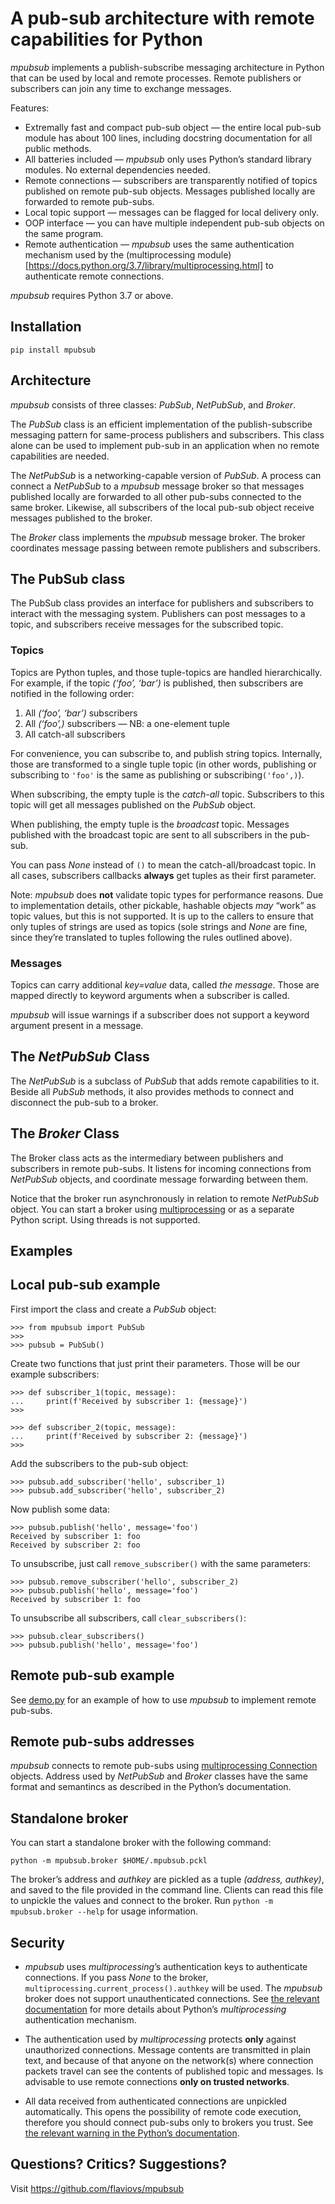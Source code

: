 A pub-sub architecture with remote capabilities for Python
==========================================================

_mpubsub_ implements a publish-subscribe messaging architecture in
Python that can be used by local and remote processes. Remote
publishers or subscribers can join any time to exchange messages.

Features:
- Extremally fast and compact pub-sub object — the entire local
  pub-sub module has about 100 lines, including docstring
  documentation for all public methods.
- All batteries included — _mpubsub_ only uses Python’s standard
  library modules. No external dependencies needed.
- Remote connections — subscribers are transparently notified of
  topics published on remote pub-sub objects. Messages published
  locally are forwarded to remote pub-subs.
- Local topic support — messages can be flagged for local delivery
  only.
- OOP interface — you can have multiple independent pub-sub objects on
  the same program.
- Remote authentication — _mpubsub_ uses the same authentication
  mechanism used by the (multiprocessing
  module)[https://docs.python.org/3.7/library/multiprocessing.html] to
  authenticate remote connections.

_mpubsub_ requires Python 3.7 or above.


Installation
------------

    pip install mpubsub


Architecture
------------

_mpubsub_ consists of three classes: _PubSub_, _NetPubSub_, and
_Broker_.

The _PubSub_ class is an efficient implementation of the
publish-subscribe messaging pattern for same-process publishers and
subscribers. This class alone can be used to implement pub-sub in an
application when no remote capabilities are needed.

The _NetPubSub_ is a networking-capable version of _PubSub_. A process
can connect a _NetPubSub_ to a _mpubsub_ message broker so that
messages published locally are forwarded to all other pub-subs
connected to the same broker. Likewise, all subscribers of the local
pub-sub object receive messages published to the broker.

The _Broker_ class implements the _mpubsub_ message broker. The broker
coordinates message passing between remote publishers and subscribers.


## The PubSub class

The PubSub class provides an interface for publishers and subscribers
to interact with the messaging system. Publishers can post messages to
a topic, and subscribers receive messages for the subscribed topic.

### Topics

Topics are Python tuples, and those tuple-topics are handled
hierarchically. For example, if the topic _(‘foo’, ‘bar’)_ is
published, then subscribers are notified in the following order:

1. All _(‘foo’, ‘bar’)_ subscribers
2. All _(‘foo’,)_ subscribers — NB: a one-element tuple
3. All catch-all subscribers

For convenience, you can subscribe to, and publish string
topics. Internally, those are transformed to a single tuple topic (in
other words, publishing or subscribing to `'foo'` is the same as
publishing or subscribing`('foo',)`).

When subscribing, the empty tuple is the _catch-all_
topic. Subscribers to this topic will get all messages published on
the _PubSub_ object.

When publishing, the empty tuple is the _broadcast_ topic. Messages
published with the broadcast topic are sent to all subscribers in the
pub-sub.

You can pass _None_ instead of `()` to mean the catch-all/broadcast
topic. In all cases, subscribers callbacks **always** get tuples as
their first parameter.

Note: _mpubsub_ does **not** validate topic types for performance
reasons. Due to implementation details, other pickable, hashable
objects _may_ “work” as topic values, but this is not supported. It is
up to the callers to ensure that only tuples of strings are used as
topics (sole strings and _None_ are fine, since they’re translated to
tuples following the rules outlined above).


### Messages

Topics can carry additional _key=value_ data, called _the
message_. Those are mapped directly to keyword arguments when a
subscriber is called.

_mpubsub_ will issue warnings if a subscriber does not support a
keyword argument present in a message.


## The _NetPubSub_ Class

The _NetPubSub_ is a subclass of _PubSub_ that adds remote
capabilities to it. Beside all _PubSub_ methods, it also provides
methods to connect and disconnect the pub-sub to a broker.


## The _Broker_ Class

The Broker class acts as the intermediary between publishers and
subscribers in remote pub-subs. It listens for incoming connections
from _NetPubSub_ objects, and coordinate message forwarding between
them.

Notice that the broker run asynchronously in relation to remote
_NetPubSub_ object. You can start a broker using
[multiprocessing](https://docs.python.org/3.7/library/multiprocessing.html#multiprocessing.connection.Listener)
or as a separate Python script. Using threads is not supported.


Examples
-------

## Local pub-sub example

First import the class and create a _PubSub_ object:

    >>> from mpubsub import PubSub
    >>>
    >>> pubsub = PubSub()

Create two functions that just print their parameters. Those will be
our example subscribers:

    >>> def subscriber_1(topic, message):
    ...     print(f'Received by subscriber 1: {message}')
    >>>

    >>> def subscriber_2(topic, message):
    ...     print(f'Received by subscriber 2: {message}')
    >>>

Add the subscribers to the pub-sub object:

    >>> pubsub.add_subscriber('hello', subscriber_1)
    >>> pubsub.add_subscriber('hello', subscriber_2)

Now publish some data:

    >>> pubsub.publish('hello', message='foo')
    Received by subscriber 1: foo
    Received by subscriber 2: foo

To unsubscribe, just call `remove_subscriber()` with the same
parameters:

    >>> pubsub.remove_subscriber('hello', subscriber_2)
    >>> pubsub.publish('hello', message='foo')
    Received by subscriber 1: foo

To unsubscribe all subscribers, call `clear_subscribers()`:

    >>> pubsub.clear_subscribers()
    >>> pubsub.publish('hello', message='foo')


## Remote pub-sub example

See [demo.py](demo.py) for an example of how to use _mpubsub_ to
implement remote pub-subs.


Remote pub-subs addresses
-------------------------

_mpubsub_ connects to remote pub-subs using [multiprocessing
Connection](https://docs.python.org/3.7/library/multiprocessing.html#connection-objects)
objects. Address used by _NetPubSub_ and _Broker_ classes have the
same format and semantincs as described in the Python’s documentation.


Standalone broker
-----------------

You can start a standalone broker with the following command:

    python -m mpubsub.broker $HOME/.mpubsub.pckl

The broker’s address and _authkey_ are pickled as a tuple _(address,
authkey)_, and saved to the file provided in the command line. Clients
can read this file to unpickle the values and connect to the
broker. Run `python -m mpubsub.broker --help` for usage information.


Security
--------

* _mpubsub_ uses _multiprocessing_’s authentication keys to
  authenticate connections. If you pass _None_ to the broker,
  `multiprocessing.current_process().authkey` will be used. The
  _mpubsub_ broker does not support unauthenticated connections. See
  [the relevant
  documentation](https://docs.python.org/3.7/library/multiprocessing.html#multiprocessing-auth-keys)
  for more details about Python’s _multiprocessing_ authentication
  mechanism.

* The authentication used by _multiprocessing_ protects **only**
  against unauthorized connections. Message contents are transmitted
  in plain text, and because of that anyone on the network(s) where
  connection packets travel can see the contents of published topic
  and messages. Is advisable to use remote connections **only on
  trusted networks**.

* All data received from authenticated connections are unpickled
  automatically. This opens the possibility of remote code execution,
  therefore you should connect pub-subs only to brokers you trust. See
  [the relevant warning in the Python’s
  documentation](https://docs.python.org/3.7/library/multiprocessing.html#connection-objects).


Questions? Critics? Suggestions?
--------------------------------
Visit https://github.com/flaviovs/mpubsub
